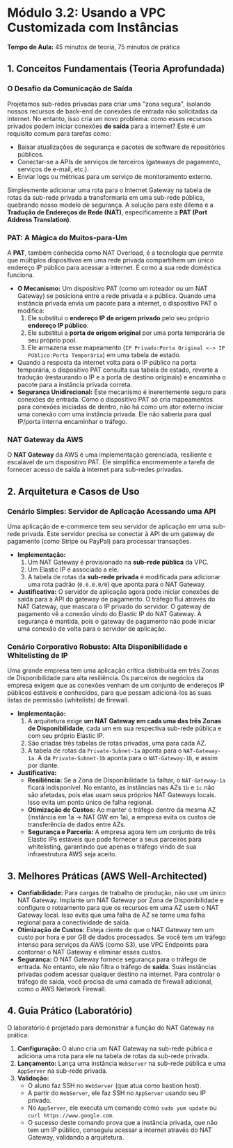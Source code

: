 # Módulo 3.2: Usando a VPC Customizada com Instâncias

**Tempo de Aula:** 45 minutos de teoria, 75 minutos de prática

## 1. Conceitos Fundamentais (Teoria Aprofundada)

### O Desafio da Comunicação de Saída
Projetamos sub-redes privadas para criar uma "zona segura", isolando nossos recursos de back-end de conexões de entrada não solicitadas da internet. No entanto, isso cria um novo problema: como esses recursos privados podem iniciar conexões **de saída** para a internet? Este é um requisito comum para tarefas como:
-   Baixar atualizações de segurança e pacotes de software de repositórios públicos.
-   Conectar-se a APIs de serviços de terceiros (gateways de pagamento, serviços de e-mail, etc.).
-   Enviar logs ou métricas para um serviço de monitoramento externo.

Simplesmente adicionar uma rota para o Internet Gateway na tabela de rotas da sub-rede privada a transformaria em uma sub-rede pública, quebrando nosso modelo de segurança. A solução para este dilema é a **Tradução de Endereços de Rede (NAT)**, especificamente a **PAT (Port Address Translation)**.

### PAT: A Mágica do Muitos-para-Um
A **PAT**, também conhecida como NAT Overload, é a tecnologia que permite que múltiplos dispositivos em uma rede privada compartilhem um único endereço IP público para acessar a internet. É como a sua rede doméstica funciona.

-   **O Mecanismo:** Um dispositivo PAT (como um roteador ou um NAT Gateway) se posiciona entre a rede privada e a pública. Quando uma instância privada envia um pacote para a internet, o dispositivo PAT o modifica:
    1.  Ele substitui o **endereço IP de origem privado** pelo seu próprio **endereço IP público**.
    2.  Ele substitui a **porta de origem original** por uma porta temporária de seu próprio pool.
    3.  Ele armazena esse mapeamento (`IP Privado:Porta Original <-> IP Público:Porta Temporária`) em uma tabela de estado.
-   Quando a resposta da internet volta para o IP público na porta temporária, o dispositivo PAT consulta sua tabela de estado, reverte a tradução (restaurando o IP e a porta de destino originais) e encaminha o pacote para a instância privada correta.
-   **Segurança Unidirecional:** Este mecanismo é inerentemente seguro para conexões de entrada. Como o dispositivo PAT só cria mapeamentos para conexões iniciadas de dentro, não há como um ator externo iniciar uma conexão com uma instância privada. Ele não saberia para qual IP/porta interna encaminhar o tráfego.

### NAT Gateway da AWS
O **NAT Gateway** da AWS é uma implementação gerenciada, resiliente e escalável de um dispositivo PAT. Ele simplifica enormemente a tarefa de fornecer acesso de saída à internet para sub-redes privadas.

## 2. Arquitetura e Casos de Uso

### Cenário Simples: Servidor de Aplicação Acessando uma API
Uma aplicação de e-commerce tem seu servidor de aplicação em uma sub-rede privada. Este servidor precisa se conectar à API de um gateway de pagamento (como Stripe ou PayPal) para processar transações.

-   **Implementação:**
    1.  Um NAT Gateway é provisionado na **sub-rede pública** da VPC.
    2.  Um Elastic IP é associado a ele.
    3.  A tabela de rotas da **sub-rede privada** é modificada para adicionar uma rota padrão (`0.0.0.0/0`) que aponta para o NAT Gateway.
-   **Justificativa:** O servidor de aplicação agora pode iniciar conexões de saída para a API do gateway de pagamento. O tráfego flui através do NAT Gateway, que mascara o IP privado do servidor. O gateway de pagamento vê a conexão vindo do Elastic IP do NAT Gateway. A segurança é mantida, pois o gateway de pagamento não pode iniciar uma conexão de volta para o servidor de aplicação.

### Cenário Corporativo Robusto: Alta Disponibilidade e Whitelisting de IP
Uma grande empresa tem uma aplicação crítica distribuída em três Zonas de Disponibilidade para alta resiliência. Os parceiros de negócios da empresa exigem que as conexões venham de um conjunto de endereços IP públicos estáveis e conhecidos, para que possam adicioná-los às suas listas de permissão (whitelists) de firewall.

-   **Implementação:**
    1.  A arquitetura exige **um NAT Gateway em cada uma das três Zonas de Disponibilidade**, cada um em sua respectiva sub-rede pública e com seu próprio Elastic IP.
    2.  São criadas três tabelas de rotas privadas, uma para cada AZ.
    3.  A tabela de rotas da `Private-Subnet-1a` aponta para o `NAT-Gateway-1a`. A da `Private-Subnet-1b` aponta para o `NAT-Gateway-1b`, e assim por diante.
-   **Justificativa:**
    -   **Resiliência:** Se a Zona de Disponibilidade `1a` falhar, o `NAT-Gateway-1a` ficará indisponível. No entanto, as instâncias nas AZs `1b` e `1c` não são afetadas, pois elas usam seus próprios NAT Gateways locais. Isso evita um ponto único de falha regional.
    -   **Otimização de Custos:** Ao manter o tráfego dentro da mesma AZ (instância em 1a -> NAT GW em 1a), a empresa evita os custos de transferência de dados entre AZs.
    -   **Segurança e Parceria:** A empresa agora tem um conjunto de três Elastic IPs estáveis que pode fornecer a seus parceiros para whitelisting, garantindo que apenas o tráfego vindo de sua infraestrutura AWS seja aceito.

## 3. Melhores Práticas (AWS Well-Architected)

-   **Confiabilidade:** Para cargas de trabalho de produção, não use um único NAT Gateway. Implante um NAT Gateway por Zona de Disponibilidade e configure o roteamento para que os recursos em uma AZ usem o NAT Gateway local. Isso evita que uma falha de AZ se torne uma falha regional para a conectividade de saída.
-   **Otimização de Custos:** Esteja ciente de que o NAT Gateway tem um custo por hora e por GB de dados processados. Se você tem um tráfego intenso para serviços da AWS (como S3), use VPC Endpoints para contornar o NAT Gateway e eliminar esses custos.
-   **Segurança:** O NAT Gateway fornece segurança para o tráfego de entrada. No entanto, ele não filtra o tráfego de **saída**. Suas instâncias privadas podem acessar qualquer destino na internet. Para controlar o tráfego de saída, você precisa de uma camada de firewall adicional, como o AWS Network Firewall.

## 4. Guia Prático (Laboratório)

O laboratório é projetado para demonstrar a função do NAT Gateway na prática:
1.  **Configuração:** O aluno cria um NAT Gateway na sub-rede pública e adiciona uma rota para ele na tabela de rotas da sub-rede privada.
2.  **Lançamento:** Lança uma instância `WebServer` na sub-rede pública e uma `AppServer` na sub-rede privada.
3.  **Validação:**
    -   O aluno faz SSH no `WebServer` (que atua como bastion host).
    -   A partir do `WebServer`, ele faz SSH no `AppServer` usando seu IP privado.
    -   No `AppServer`, ele executa um comando como `sudo yum update` ou `curl https://www.google.com`.
    -   O sucesso deste comando prova que a instância privada, que não tem um IP público, conseguiu acessar a internet através do NAT Gateway, validando a arquitetura.
